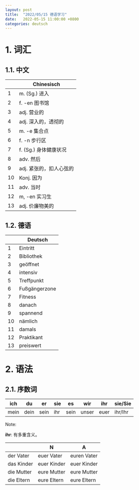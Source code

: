 ```yaml
---
layout: post
title:  "2022/05/15 德语学习"
date:   2022-05-15 11:00:00 +0800
categories: deutsch
---
```


# 1. 词汇

## 1.1. 中文

|     | Chinesisch              |
| --- | ----------------------- |
| 1   | m. (Sg.) 进入           |
| 2   | f. -en 图书馆           |
| 3   | adj. 营业的             |
| 4   | adj. 深入的，透彻的     |
| 5   | m. -e 集合点            |
| 6   | f. -n 步行区            |
| 7   | f. (Sg.) 身体健康状况   |
| 8   | adv. 然后               |
| 9   | adj. 紧张的，扣人心弦的 |
| 10  | Konj. 因为              |
| 11  | adv. 当时               |
| 12  | m, -en 实习生           |
| 13  | adj. 价廉物美的         |

## 1.2. 德语

|     | Deutsch       |
| --- | ------------- |
| 1   | Eintritt      |
| 2   | Bibliothek    |
| 3   | geöffnet      |
| 4   | intensiv      |
| 5   | Treffpunkt    |
| 6   | Fußgängerzone |
| 7   | Fitness       |
| 8   | danach        |
| 9   | spannend      |
| 10  | nämlich       |
| 11  | damals        |
| 12  | Praktikant    |
| 13  | preiswert     |


# 2. 语法

## 2.1. 序数词

| ich  | du   | er   | sie | es   | wir   | ihr  | sie/Sie |
| ---- | ---- | ---- | --- | ---- | ----- | ---- | ------- |
| mein | dein | sein | ihr | sein | unser | euer | ihr/Ihr |

Note:

**ihr**: 有多重含义。

|            | N           | A           |
| ---------- | ----------- | ----------- |
| der Vater  | euer Vater  | euren Vater |
| das Kinder | euer Kinder | euer Kinder |
| die Mutter | eure Mutter | eure Mutter |
| die Eltern | eure Eltern | eure Eltern |
